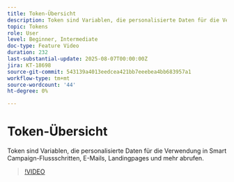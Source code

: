 ```yaml
---
title: Token-Übersicht
description: Token sind Variablen, die personalisierte Daten für die Verwendung in Smart Campaign-Flussschritten, E-Mails, Landingpages und mehr abrufen.
topic: Tokens
role: User
level: Beginner, Intermediate
doc-type: Feature Video
duration: 232
last-substantial-update: 2025-08-07T00:00:00Z
jira: KT-18698
source-git-commit: 543139a4013eedcea421bb7eeebea4bb683957a1
workflow-type: tm+mt
source-wordcount: '44'
ht-degree: 0%

---
```



# Token-Übersicht

Token sind Variablen, die personalisierte Daten für die Verwendung in Smart Campaign-Flussschritten, E-Mails, Landingpages und mehr abrufen.

>[!VIDEO](https://video.tv.adobe.com/v/3470581/?learn=on&enablevpops&captions=ger)
